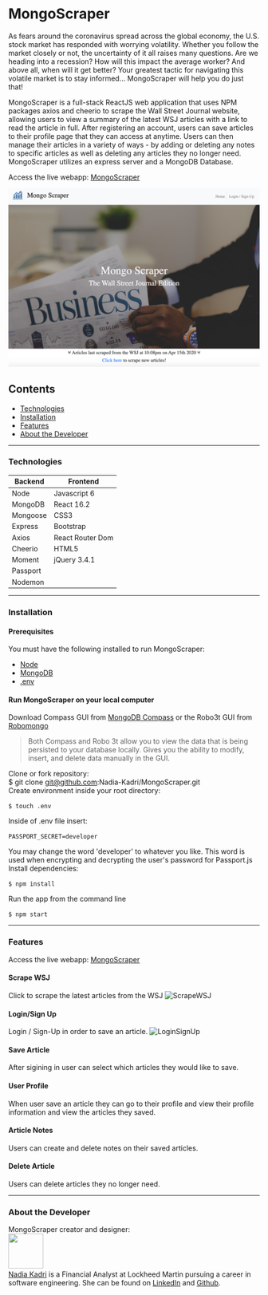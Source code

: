 # MongoScraper

As fears around the coronavirus spread across the global economy, the U.S. stock market has responded with worrying volatility. Whether you follow the market closely or not, the uncertainty of it all raises many questions. Are we heading into a recession? How will this impact the average worker? And above all, when will it get better? Your greatest tactic for navigating this volatile market is to stay informed... MongoScraper will help you do just that!

MongoScraper is a full-stack ReactJS web application that uses NPM packages axios and cheerio to scrape the Wall Street Journal website, allowing users to view a summary of the latest WSJ articles with a link to read the article in full. After registering an account, users can save articles to their profile page that they can access at anytime. Users can then manage their articles in a variety of ways - by adding or deleting any notes to specific articles as well as deleting any articles they no longer need. MongoScraper utilizes an express server and a MongoDB Database.

Access the live webapp: [MongoScraper](https://mongo-scraper-wsj.herokuapp.com/)

![Homepage](./mongoscraper.png)
## Contents
- [Technologies](#technologies)
- [Installation](#installation)
- [Features](#features)
- [About the Developer](#aboutthedeveloper)

---

### Technologies
| Backend | Frontend |
| -------- | ------------------ |
| Node | Javascript 6 |
| MongoDB | React 16.2 |
| Mongoose | CSS3 |
| Express | Bootstrap |
| Axios | React Router Dom|
| Cheerio | HTML5 |
| Moment | jQuery 3.4.1 |
| Passport | 
| Nodemon | 

---

### Installation
#### Prerequisites
You must have the following installed to run MongoScraper:
- [Node](https://nodejs.org/en/)
- [MongoDB](https://www.mongodb.com/)
- [.env](https://www.npmjs.com/package/dotenv)
#### Run MongoScraper on your local computer
Download Compass GUI from [MongoDB Compass](https://www.mongodb.com/products/compass) or the Robo3t GUI from [Robomongo](https://robomongo.org/)
> Both Compass and Robo 3t allow you to view the data that is being persisted to your database locally. Gives you the ability to modify, insert, and delete data manually in the GUI.

Clone or fork repository: <br>
    $ git clone git@github.com:Nadia-Kadri/MongoScraper.git
    <br>
Create environment inside your root directory:
```
$ touch .env
```
Inside of .env file insert:
```
PASSPORT_SECRET=developer
```
You may change the word 'developer' to whatever you like. This word is used when encrypting and decrypting the user's password for Passport.js
Install dependencies:
```
$ npm install
```
Run the app from the command line
```
$ npm start
```

---

### Features
Access the live webapp: [MongoScraper](https://mongo-scraper-wsj.herokuapp.com/)
#### Scrape WSJ
Click to scrape the latest articles from the WSJ
![ScrapeWSJ](./readme/scrape-wsj.gif "Scrape WSJ")
#### Login/Sign Up
Login / Sign-Up in order to save an article.
![LoginSignUp](./readme/login-signup.gif "Login / Sign Up")
#### Save Article
After sigining in user can select which articles they would like to save.
<!-- ![Schedule Class](https://media.giphy.com/media/TEu9ggTRGAvW9t01LP/giphy.gif "Schedule Class") -->
#### User Profile
When user save an article they can go to their profile and view their profile information and view the articles they saved.
<!-- ![User Profile](https://media.giphy.com/media/YnNdsXf5rwqWbpM7aV/giphy.gif "User Profile") -->
#### Article Notes
Users can create and delete notes on their saved articles.
#### Delete Article
Users can delete articles they no longer need.

---

### <a name="aboutthedeveloper"></a> About the Developer
MongoScraper creator and designer:<br>
[<img src="https://media-exp1.licdn.com/dms/image/C4D03AQH9bImUzEztVQ/profile-displayphoto-shrink_200_200/0?e=1590624000&v=beta&t=8Q89ixVklNYqqmnkjXeBlcBBSphqYJct9FD0dVa22Jw" height="70px" width="70px">](https://github.com/Nadia-Kadri)<br>
[Nadia Kadri](https://github.com/Nadia-Kadri) is a Financial Analyst at Lockheed Martin pursuing a career in software engineering. She can be found on [LinkedIn](https://www.linkedin.com/in/nadia-kadri-334415b3/) and [Github](https://github.com/Nadia-Kadri).<br>